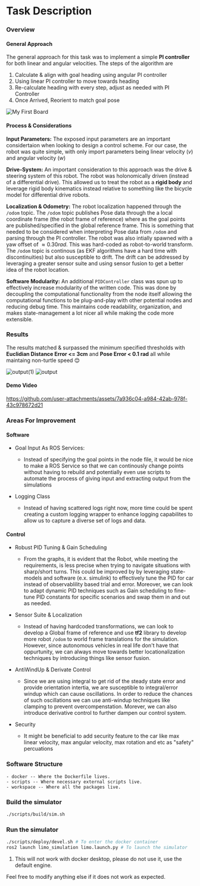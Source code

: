 # Task Description

### Overview

#### General Approach

The general approach for this task was to implement a simple **PI controller** for both linear and angular velocities. The steps of the algorithm are 

1. Calculate & align with goal heading using angular PI controller
2. Using linear PI controller to move towards heading
3. Re-calculate heading with every step, adjust as needed with PI Controller
4. Once Arrived, Reorient to match goal pose


![My First Board](https://github.com/user-attachments/assets/a1a3bd3e-7885-4c92-9823-080d9974e3ba)

#### Process & Considerations

**Input Parameters:** The exposed input parameters are an important considertaion when looking to design a control scheme. For our case, the robot was quite simple, with only import parameters being linear velocity (${v}$) and angular velocity (${w}$)

**Drive-System:** An important consideration to this approach was the drive & steering system of this robot. The robot was holonomically driven (instead of a differential drive). This allowed us to treat the robot as a **rigid body** and leverage rigid body kinematics instead relative to something like the bicycle model for differential drive robots.

**Localization & Odometry:**
The robot localization happened through the `/odom` topic. The `/odom` topic publishes Pose data through the a local coordinate frame (the robot frame of reference) where as the goal points are published/specified in the global reference frame. This is something that needed to be considered when interpreting Pose data from `/odom` and parsing through the PI controller. The robot was also intially spawned with a yaw offset of ${\approx}0.30rad$. This was hard-coded as robot-to-world transform. The `/odom` topic is continous (as EKF algorithms have a hard time with discontinuities) but also susceptible to drift. The drift can be addressed by leveraging a greater sensor suite and using sensor fusion to get a better idea of the robot location.

**Software Modularity:**
An additional `PIDController` class was spun up to effectively increase modularity of the written code. This was done by decoupling the computational functionality from the node itself allowing the computational functions to be plug-and-play with other potential nodes and reducing debug time. This maintains code readability, organization, and makes state-management a lot nicer all while making the code more extensible.

### Results

The results matched & surpassed the minimum specified thresholds with **Euclidian Distance Error <= 3cm** and **Pose Error < 0.1 rad** all while maintaing non-turtle speed 😊

![output(1)](https://github.com/user-attachments/assets/c536724b-b570-429f-9e0d-5de9a8256f3f)
![output](https://github.com/user-attachments/assets/6cc9b754-e562-4004-87ed-596197915c38)

#### Demo Video

https://github.com/user-attachments/assets/7a936c04-a984-42ab-978f-43c978672d21


### Areas For Improvement

#### Software

* Goal Input As ROS Services:
  - Instead of specifying the goal points in the node file, it would be nice to make a ROS Service so that we can continously change points without having to rebuild and potentially even use scripts to automate the process of giving input and extracting output from the simulations
    
* Logging Class
  - Instead of having scattered logs right now, more time could be spent creating a custom logging wrapper to enhance logging capabilites to allow us to capture a diverse set of logs and data. 

#### Control

* Robust PID Tuning & Gain Scheduling
  - From the graphs, it is evident that the Robot, while meeting the requirements, is less precise when trying to navigate situations with sharp/short turns. This could be improved by by leveraging state-models and software (e.x. simulink) to effectively tune the PID for car instead of observablility based trial and error. Moreover, we can look to adapt dynamic PID techniques such as Gain scheduling to fine-tune PID constants for specific scenarios and swap them in and out as needed.
  
* Sensor Suite & Localization
  - Instead of having hardcoded transformations, we can look to develop a Global frame of reference and use **tf2** library to develop more robot `/odom` to world frame translations for the simulation. However, since autonomous vehicles in real life don't have that oppurtunity, we can always move towards better locationalization techniques by introducing things like sensor fusion.

* AntiWindUp & Derivate Control
  - Since we are using integral to get rid of the steady state error and provide orientation intertia, we are susceptible to integral/error windup which can cause oscillations. In order to reduce the chances of such oscillations we can use anti-windup techniques like clamping to prevent overcompenstation. Morever, we can also introduce derivative control to further dampen our control system.

* Security
  - It might be beneficial to add security feature to the car like max linear velocity, max angular velocity, max rotation and etc as "safety" percuations
 

### Software Structure
```
- docker -- Where the Dockerfile lives.
- scripts -- Where necessary external scripts live.
- workspace -- Where all the packages live.
```

### Build the simulator

```bash
./scripts/build/sim.sh
```

### Run the simulator

```bash
./scripts/deploy/devel.sh # To enter the docker container
ros2 launch limo_simulation limo.launch.py # To launch the simulator
```

1. This will not work with docker desktop, please do not use it, use the default engine.

Feel free to modify anything else if it does not work as expected.
